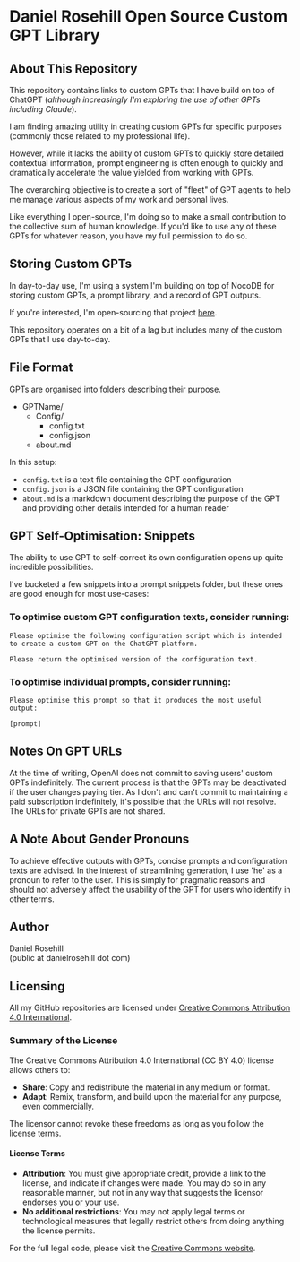 # Daniel Rosehill Open Source Custom GPT Library

## About This Repository

This repository contains links to custom GPTs that I have build on top of ChatGPT (*although increasingly I'm exploring the use of other GPTs including Claude*).

I am finding amazing utility in creating custom GPTs for specific purposes (commonly those related to my professional life). 

However, while it lacks the ability of custom GPTs to quickly store detailed contextual information, prompt engineering is often enough to quickly and dramatically accelerate the value yielded from working with GPTs.

The overarching objective is to create a sort of "fleet" of GPT agents to help me manage various aspects of my work and personal lives.

Like everything I open-source, I'm doing so to make a small contribution to the collective sum of human knowledge. If you'd like to use any of these GPTs for whatever reason, you have my full permission to do so.

## Storing Custom GPTs

In day-to-day use, I'm using a system I'm building on top of NocoDB for storing custom GPTs, a prompt library, and a record of GPT outputs.

If you're interested, I'm open-sourcing that project [here](https://github.com/danielrosehill/GPT-Management-System).

This repository operates on a bit of a lag but includes many of the custom GPTs that I use day-to-day.

## File Format

GPTs are organised into folders describing their purpose.

- GPTName/
  - Config/
    - config.txt
    - config.json
  - about.md
  
In this setup:

- `config.txt` is a text file containing the GPT configuration
- `config.json` is a JSON file containing the GPT configuration
- `about.md` is a markdown document describing the purpose of the GPT and providing other details intended for a human reader

 ## GPT Self-Optimisation: Snippets

 The ability to use GPT to self-correct its own configuration opens up quite incredible possibilities.

 I've bucketed a few snippets into a prompt snippets folder, but these ones are good enough for most use-cases:

 ### To optimise custom GPT configuration texts, consider running:

 ```
 Please optimise the following configuration script which is intended to create a custom GPT on the ChatGPT platform. 

Please return the optimised version of the configuration text. 
```

### To optimise individual prompts, consider running:

```
Please optimise this prompt so that it produces the most useful output:

[prompt]
```

## Notes On GPT URLs

At the time of writing, OpenAI does not commit to saving users' custom GPTs indefinitely. The current process is that the GPTs may be deactivated if the user changes paying tier. As I don't and can't commit to maintaining a paid subscription indefinitely, it's possible that the URLs will not resolve. The URLs for private GPTs are not shared.

## A Note About Gender Pronouns

To achieve effective outputs with GPTs, concise prompts and configuration texts are advised. In the interest of streamlining generation, I use 'he' as a pronoun to refer to the user. This is simply for pragmatic reasons and should not adversely affect the usability of the GPT for users who identify in other terms.

 ## Author
 
 Daniel Rosehill  
 (public at danielrosehill dot com)
 
 ## Licensing
 
 All my GitHub repositories are licensed under [Creative Commons Attribution 4.0 International](https://creativecommons.org/licenses/by/4.0/).
 
 ### Summary of the License
 The Creative Commons Attribution 4.0 International (CC BY 4.0) license allows others to:
 - **Share**: Copy and redistribute the material in any medium or format.
 - **Adapt**: Remix, transform, and build upon the material for any purpose, even commercially.
 
 The licensor cannot revoke these freedoms as long as you follow the license terms.
 
 #### License Terms
 - **Attribution**: You must give appropriate credit, provide a link to the license, and indicate if changes were made. You may do so in any reasonable manner, but not in any way that suggests the licensor endorses you or your use.
 - **No additional restrictions**: You may not apply legal terms or technological measures that legally restrict others from doing anything the license permits.
 
 For the full legal code, please visit the [Creative Commons website](https://creativecommons.org/licenses/by/4.0/legalcode).
